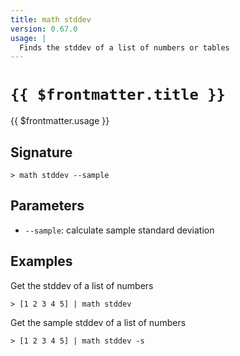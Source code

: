 ```yaml
---
title: math stddev
version: 0.67.0
usage: |
  Finds the stddev of a list of numbers or tables
---
```


# <code>{{ $frontmatter.title }}</code>

<div style='white-space: pre-wrap;'>{{ $frontmatter.usage }}</div>

## Signature

```> math stddev --sample```

## Parameters

 -  `--sample`: calculate sample standard deviation

## Examples

Get the stddev of a list of numbers
```shell
> [1 2 3 4 5] | math stddev
```

Get the sample stddev of a list of numbers
```shell
> [1 2 3 4 5] | math stddev -s
```
